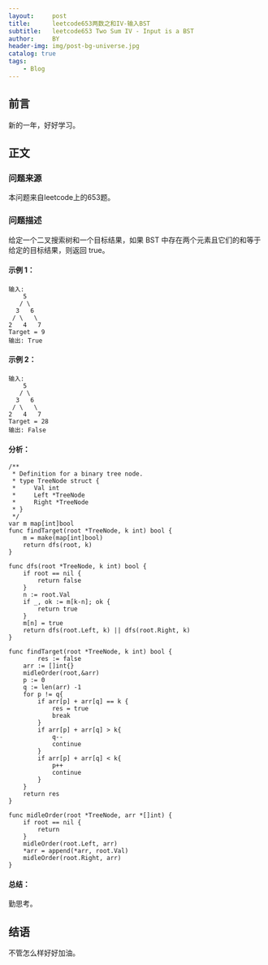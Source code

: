 ```yaml
---
layout:     post
title:      leetcode653两数之和IV-输入BST
subtitle:   leetcode653 Two Sum IV - Input is a BST
author:     BY
header-img: img/post-bg-universe.jpg
catalog: true
tags:
    - Blog
---
```



## 前言

新的一年，好好学习。

## 正文

### 问题来源

本问题来自leetcode上的653题。

### 问题描述

给定一个二叉搜索树和一个目标结果，如果 BST 中存在两个元素且它们的和等于给定的目标结果，则返回 true。  

#### 示例 1：
```
输入: 
    5
   / \
  3   6
 / \   \
2   4   7
Target = 9
输出: True
```

#### 示例 2：
```
输入: 
    5
   / \
  3   6
 / \   \
2   4   7
Target = 28
输出: False
```

#### 分析：
```
/**
 * Definition for a binary tree node.
 * type TreeNode struct {
 *     Val int
 *     Left *TreeNode
 *     Right *TreeNode
 * }
 */
var m map[int]bool
func findTarget(root *TreeNode, k int) bool {
    m = make(map[int]bool)
    return dfs(root, k)
}

func dfs(root *TreeNode, k int) bool {
    if root == nil {
        return false
    }
    n := root.Val
    if _, ok := m[k-n]; ok {
        return true
    }
    m[n] = true
    return dfs(root.Left, k) || dfs(root.Right, k)
}
```
```
func findTarget(root *TreeNode, k int) bool {
        res := false
    arr := []int{}
    midleOrder(root,&arr)
    p := 0
    q := len(arr) -1 
    for p != q{
        if arr[p] + arr[q] == k {
            res = true
            break
        }
        if arr[p] + arr[q] > k{
            q--
            continue
        }
        if arr[p] + arr[q] < k{
            p++
            continue
        }
    }
    return res
}

func midleOrder(root *TreeNode, arr *[]int) {
    if root == nil {
        return
    }
    midleOrder(root.Left, arr)
    *arr = append(*arr, root.Val)
    midleOrder(root.Right, arr)
}
```


#### 总结：
勤思考。  

## 结语
不管怎么样好好加油。
